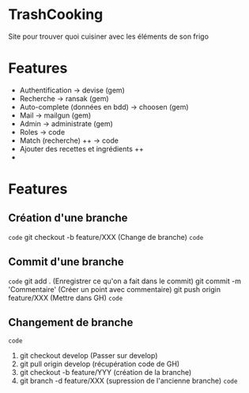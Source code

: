 # TrashCooking
Site pour trouver quoi cuisiner avec les éléments de son frigo
# Features
- Authentification                  -> devise           (gem)
- Recherche                         -> ransak           (gem)
- Auto-complete (données en bdd)    -> choosen          (gem)
- Mail                              -> mailgun          (gem)
- Admin                             -> administrate     (gem)
- Roles                             -> code
- Match (recherche) ++              -> code
- Ajouter des recettes et ingrédients ++
- 

# Features

## Création d'une branche
`code`
git checkout -b feature/XXX    (Change de branche)
`code`

## Commit d'une branche
`code`
git add .                       (Enregistrer ce qu'on a fait dans le commit)
git commit -m 'Commentaire'     (Créer un point avec commentaire)
git push origin feature/XXX     (Mettre dans GH)
`code`

## Changement de branche
`code`
1) git checkout develop         (Passer sur develop)
2) git pull origin develop      (récupération code de GH)
3) git checkout -b feature/YYY  (création de la branche)
4) git branch -d feature/XXX    (supression de l'ancienne branche)
`code`